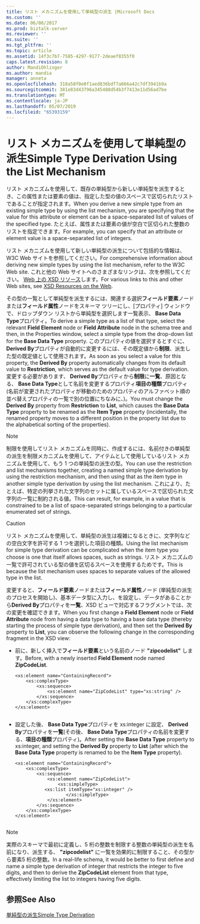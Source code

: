 ```yaml
---
title: リスト メカニズムを使用して単純型の派生 |Microsoft Docs
ms.custom: ''
ms.date: 06/08/2017
ms.prod: biztalk-server
ms.reviewer: ''
ms.suite: ''
ms.tgt_pltfrm: ''
ms.topic: article
ms.assetid: 14f3c7b7-7585-4297-9177-2deaef8355f0
caps.latest.revision: 8
author: MandiOhlinger
ms.author: mandia
manager: anneta
ms.openlocfilehash: 318a58f0e0f1aed836bdf7a866a42c7df3941b9a
ms.sourcegitcommit: 381e83d43796a345488d54b3f7413e11d56ad7be
ms.translationtype: MT
ms.contentlocale: ja-JP
ms.lasthandoff: 05/07/2019
ms.locfileid: "65393159"
---
```

# <a name="simple-type-derivation-using-the-list-mechanism"></a><span data-ttu-id="968a2-102">リスト メカニズムを使用して単純型の派生</span><span class="sxs-lookup"><span data-stu-id="968a2-102">Simple Type Derivation Using the List Mechanism</span></span>
<span data-ttu-id="968a2-103">リスト メカニズムを使用して、既存の単純型から新しい単純型を派生するとき、この属性または要素の値は、指定した型の値のスペースで区切られたリストであることが指定されます。</span><span class="sxs-lookup"><span data-stu-id="968a2-103">When you derive a new simple type from an existing simple type by using the list mechanism, you are specifying that the value for this attribute or element can be a space-separated list of values of the specified type.</span></span> <span data-ttu-id="968a2-104">たとえば、属性または要素の値が空白で区切られた整数のリストを指定できます。</span><span class="sxs-lookup"><span data-stu-id="968a2-104">For example, you can specify that an attribute or element value is a space-separated list of integers.</span></span>  
  
 <span data-ttu-id="968a2-105">リスト メカニズムを使用して新しい単純型の派生について包括的な情報は、W3C Web サイトを参照してください。</span><span class="sxs-lookup"><span data-stu-id="968a2-105">For comprehensive information about deriving new simple types by using the list mechanism, refer to the W3C Web site.</span></span> <span data-ttu-id="968a2-106">これと他の Web サイトへのさまざまなリンクは、次を参照してください。 [Web 上の XSD リソース](../core/xsd-resources-on-the-web.md)します。</span><span class="sxs-lookup"><span data-stu-id="968a2-106">For various links to this and other Web sites, see [XSD Resources on the Web](../core/xsd-resources-on-the-web.md).</span></span>  
  
 <span data-ttu-id="968a2-107">その型の一覧として単純型を派生するには、関連する選択**フィールド要素**ノードまたは**フィールド属性**ノードをスキーマ ツリーにし、[プロパティ] ウィンドウで、ドロップダウン リストから単純型を選択します一覧表示、 **Base Data Type**プロパティ。</span><span class="sxs-lookup"><span data-stu-id="968a2-107">To derive a simple type as a list of that type, select the relevant **Field Element** node or **Field Attribute** node in the schema tree and then, in the Properties window, select a simple type from the drop-down list for the **Base Data Type** property.</span></span> <span data-ttu-id="968a2-108">このプロパティの値を選択するとすぐに、 **Derived By**プロパティが自動的に変更するには、その既定値から**制限**、派生した型の既定値として使用されます。</span><span class="sxs-lookup"><span data-stu-id="968a2-108">As soon as you select a value for this property, the **Derived By** property automatically changes from its default value to **Restriction**, which serves as the default value for type derivation.</span></span> <span data-ttu-id="968a2-109">変更する必要があります、 **Derived By**プロパティから**制限**に**一覧**、原因となる、 **Base Data Type**として名前を変更するプロパティ**項目の種類**プロパティ (名前が変更されたプロパティが移動のためのプロパティのアルファベット順の並べ替えプロパティの一覧で別の位置にちなみに、)。</span><span class="sxs-lookup"><span data-stu-id="968a2-109">You must change the **Derived By** property from **Restriction** to **List**, which causes the **Base Data Type** property to be renamed as the **Item Type** property (incidentally, the renamed property moves to a different position in the property list due to the alphabetical sorting of the properties).</span></span>  
  
> [!NOTE]
>  <span data-ttu-id="968a2-110">制限を使用してリスト メカニズムを同時に、作成するには、名前付きの単純型の派生を制限メカニズムを使用して、アイテムとして使用しているリスト メカニズムを使用して、もう 1 つの単純型の派生の型。</span><span class="sxs-lookup"><span data-stu-id="968a2-110">You can use the restriction and list mechanisms together, creating a named simple type derivation by using the restriction mechanism, and then using that as the item type in another simple type derivation by using the list mechanism.</span></span> <span data-ttu-id="968a2-111">これにより、たとえば、特定の列挙された文字列のセットに属しているスペースで区切られた文字列の一覧に制約される値。</span><span class="sxs-lookup"><span data-stu-id="968a2-111">This can result, for example, in a value that is constrained to be a list of space-separated strings belonging to a particular enumerated set of strings.</span></span>  
  
> [!CAUTION]
>  <span data-ttu-id="968a2-112">リスト メカニズムを使用して、単純型の派生は複雑になるときに、文字列などの空白文字を許可する 1 つを選択した項目の種類。</span><span class="sxs-lookup"><span data-stu-id="968a2-112">Using the list mechanism for simple type derivation can be complicated when the item type you choose is one that itself allows spaces, such as strings.</span></span> <span data-ttu-id="968a2-113">リスト メカニズムの一覧で許可されている型の値を区切るスペースを使用するためです。</span><span class="sxs-lookup"><span data-stu-id="968a2-113">This is because the list mechanism uses spaces to separate values of the allowed type in the list.</span></span>  
  
 <span data-ttu-id="968a2-114">変更すると、**フィールド要素**ノードまたは**フィールド属性**ノード (単純型の派生のプロセスを開始し)、基本データ型に入力し、を設定し、データがあることから**Derived By**プロパティを**一覧**、XSD ビューで対応するフラグメントでは、次の変更を確認できます。</span><span class="sxs-lookup"><span data-stu-id="968a2-114">When you first change a **Field Element** node or **Field Attribute** node from having a data type to having a base data type (thereby starting the process of simple type derivation), and then set the **Derived By** property to **List**, you can observe the following change in the corresponding fragment in the XSD view:</span></span>  
  
-   <span data-ttu-id="968a2-115">前に、新しく挿入で**フィールド要素**という名前のノード **"zipcodelist"** します。</span><span class="sxs-lookup"><span data-stu-id="968a2-115">Before, with a newly inserted **Field Element** node named **ZipCodeList**.</span></span>  
  
    ```  
    <xs:element name="ContainingRecord">  
        <xs:complexType>  
            <xs:sequence>  
                <xs:element name="ZipCodeList" type="xs:string" />  
            </xs:sequence>  
        </xs:complexType>  
    </xs:element>  
  
    ```  
  
-   <span data-ttu-id="968a2-116">設定した後、 **Base Data Type**プロパティを xs:integer に設定、 **Derived By**プロパティを**一覧**(その後、 **Base Data Type**プロパティの名前を変更する、**項目の種類**プロパティ)。</span><span class="sxs-lookup"><span data-stu-id="968a2-116">After setting the **Base Data Type** property to xs:integer, and setting the **Derived By** property to **List** (after which the **Base Data Type** property is renamed to be the **Item Type** property).</span></span>  
  
    ```  
    <xs:element name="ContainingRecord">  
        <xs:complexType>  
            <xs:sequence>  
                <xs:element name="ZipCodeList">  
                    <xs:simpleType>  
               <xs:list itemType="xs:integer" />   
                       </xs:simpleType>  
                </xs:element>  
            </xs:sequence>  
        </xs:complexType>  
    </xs:element>  
  
    ```  
  
> [!NOTE]
>  <span data-ttu-id="968a2-117">実際のスキーマで最初に定義し、5 桁の整数を制限する整数の単純型の派生を名前になり、派生する、 **"zipcodelist"** に一覧を効果的に制限すること、その型から要素5 桁の整数。</span><span class="sxs-lookup"><span data-stu-id="968a2-117">In a real-life schema, it would be better to first define and name a simple type derivation of integer that restricts the integer to five digits, and then to derive the **ZipCodeList** element from that type, effectively limiting the list to integers having five digits.</span></span>  
  
## <a name="see-also"></a><span data-ttu-id="968a2-118">参照</span><span class="sxs-lookup"><span data-stu-id="968a2-118">See Also</span></span>  
 [<span data-ttu-id="968a2-119">単純型の派生</span><span class="sxs-lookup"><span data-stu-id="968a2-119">Simple Type Derivation</span></span>](../core/simple-type-derivation.md)